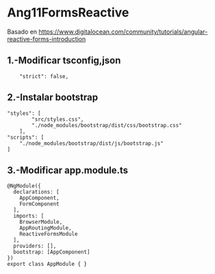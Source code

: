 # Ang11FormsReactive

Basado en https://www.digitalocean.com/community/tutorials/angular-reactive-forms-introduction
 ## 1.-Modificar tsconfig,json
```
    "strict": false, 
```
## 2.-Instalar bootstrap
```
"styles": [
        "src/styles.css",
        "./node_modules/bootstrap/dist/css/bootstrap.css"
    ],
"scripts": [
    "./node_modules/bootstrap/dist/js/bootstrap.js"
]
```
## 3.-Modificar app.module.ts
```
@NgModule({
  declarations: [
    AppComponent,
    FormComponent
  ],
  imports: [
    BrowserModule,
    AppRoutingModule,
    ReactiveFormsModule
  ],
  providers: [],
  bootstrap: [AppComponent]
})
export class AppModule { }
```